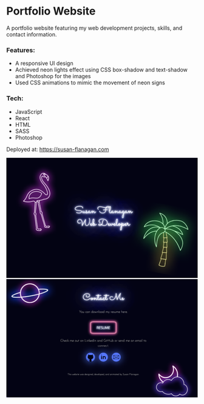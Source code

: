 # Portfolio Website

A portfolio website featuring my web development projects, skills, and contact information. 

### Features:
* A responsive UI design
* Achieved neon lights effect using CSS box-shadow and text-shadow and Photoshop for the images
* Used CSS animations to mimic the movement of neon signs

### Tech:
* JavaScript
* React
* HTML
* SASS
* Photoshop

Deployed at: https://susan-flanagan.com


<img src="https://github.com/SCFlanagan/Personal-Website/raw/master/src/images/personal-website.png" width="600" />

<img src="https://github.com/SCFlanagan/Personal-Website/raw/master/src/images/contact-page.png" width="600" />
